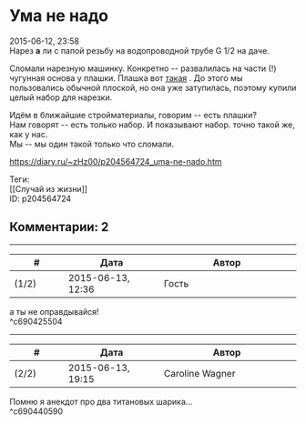 Ума не надо
===========

  
2015-06-12, 23:58  
 Нарез  **а**  ли с папой резьбу на водопроводной трубе G 1/2 на даче.   
   
 Сломали нарезную машинку. Конкретно -- развалилась на части (!) чугунная основа у плашки. Плашка вот  [такая](http://mirinstrumenta.ua/product/plashka-12-intertool-sd-8010.html)  . До этого мы пользовались обычной плоской, но она уже затупилась, поэтому купили целый набор для нарезки.   
   
 Идём в ближайшие стройматериалы, говорим -- есть плашки?   
 Нам говорят -- есть только набор. И показывают набор. точно такой же, как у нас.   
 Мы -- мы один такой только что сломали.   
  
<https://diary.ru/~zHz00/p204564724_uma-ne-nado.htm>  
  
Теги:  
[[Случай из жизни]]  
ID: p204564724  


Комментарии: 2
--------------

  


---



|         #         |              Дата              |                     Автор                     |           ID           |
| --- | --- | --- | --- |
| (1/2) | 2015-06-13, 12:36 | Гость | c690425504 |

  
 а ты не оправдывайся!   
 ^c690425504

---



|         #         |              Дата              |                     Автор                     |           ID           |
| --- | --- | --- | --- |
| (2/2) | 2015-06-13, 19:15 | Caroline Wagner | c690440590 |

  
 Помню я анекдот про два титановых шарика...   
 ^c690440590